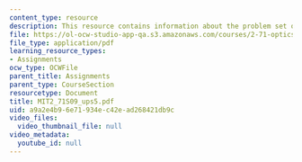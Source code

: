 ```yaml
---
content_type: resource
description: This resource contains information about the problem set of optics.
file: https://ol-ocw-studio-app-qa.s3.amazonaws.com/courses/2-71-optics-spring-2009/a9a2e4b96e71934ec42ead268421db9c_MIT2_71S09_ups5.pdf
file_type: application/pdf
learning_resource_types:
- Assignments
ocw_type: OCWFile
parent_title: Assignments
parent_type: CourseSection
resourcetype: Document
title: MIT2_71S09_ups5.pdf
uid: a9a2e4b9-6e71-934e-c42e-ad268421db9c
video_files:
  video_thumbnail_file: null
video_metadata:
  youtube_id: null
---
```

